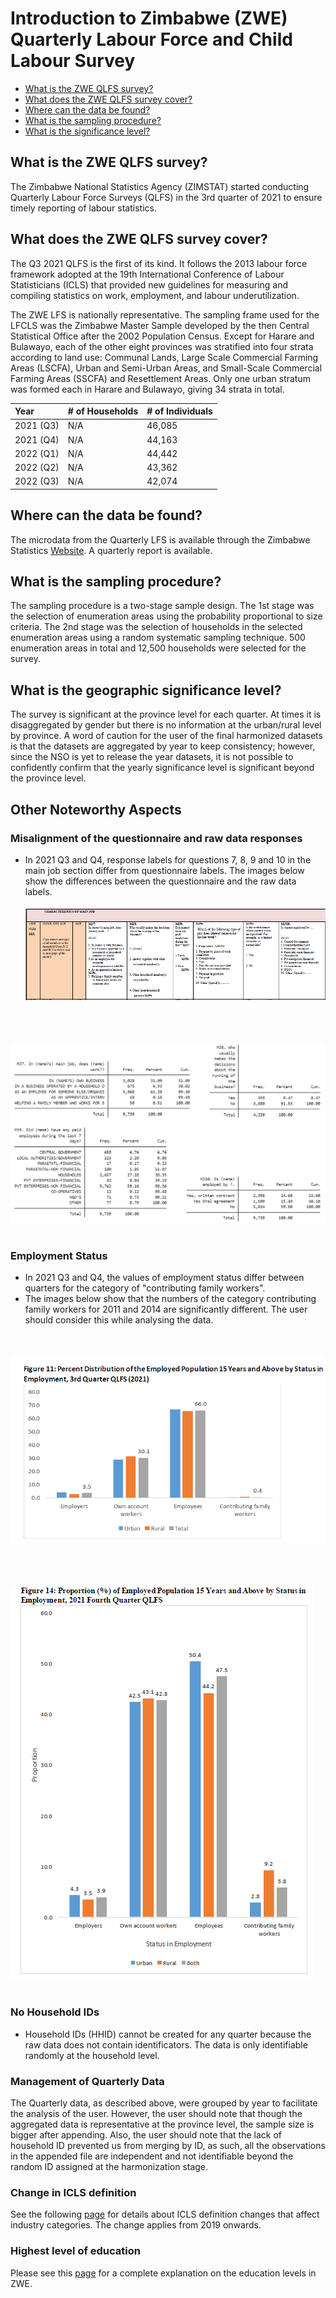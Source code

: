 # Introduction to Zimbabwe (ZWE) Quarterly Labour Force and Child Labour Survey

- [What is the ZWE QLFS survey?](#what-is-the-zwe-qlfs-survey)
- [What does the ZWE QLFS survey cover?](#what-does-the-zwe-qlfs-survey-cover)
- [Where can the data be found?](#where-can-the-data-be-found)
- [What is the sampling procedure?](#what-is-the-sampling-procedure)
- [What is the significance level?](#what-is-the-geographic-significance-level)

## What is the ZWE QLFS survey?

The Zimbabwe National Statistics Agency (ZIMSTAT) started conducting Quarterly Labour Force Surveys (QLFS) in the 3rd quarter of 2021 to ensure timely reporting of labour statistics.

## What does the ZWE QLFS survey cover?

The Q3 2021 QLFS is the first of its kind. It follows the 2013 labour force framework adopted at the 19th International Conference of Labour Statisticians (ICLS) that provided new guidelines for measuring and compiling statistics on work, employment, and labour underutilization.

The ZWE LFS is nationally representative. The sampling frame used for the LFCLS was the Zimbabwe Master Sample developed by the then Central Statistical Office after the 2002 Population Census. Except for Harare and Bulawayo, each of the other eight provinces was stratified into four strata according to land use: Communal Lands, Large Scale Commercial Farming Areas (LSCFA), Urban and Semi-Urban Areas, and Small-Scale Commercial Farming Areas (SSCFA) and Resettlement Areas. Only one urban stratum was formed each in Harare and Bulawayo, giving 34 strata in total.

| Year   | # of Households        | # of Individuals|
| :------- | :--------                             | :--------             |
| 2021 (Q3)       | N/A    | 46,085 |
| 2021 (Q4)       | N/A    | 44,163 |
| 2022 (Q1)       | N/A    | 44,442 |
| 2022 (Q2)       | N/A    | 43,362|
| 2022 (Q3)       | N/A    | 42,074 |

## Where can the data be found?
The microdata from the Quarterly LFS is available through the Zimbabwe Statistics [Website](https://www.zimstat.co.zw/labour-force-publications/). A quarterly report is available.

## What is the sampling procedure?
The sampling procedure is a two-stage sample design. The 1st stage was the selection of enumeration areas using the probability proportional to size criteria. The 2nd stage was the selection of households in the selected enumeration areas using a random systematic sampling technique. 500 enumeration areas in total and 12,500 households were selected for the survey. 

## What is the geographic significance level?
The survey is significant at the province level for each quarter. At times it is disaggregated by gender but there is no information at the urban/rural level by province. A word of caution for the user of the final harmonized datasets is that the datasets are aggregated by year to keep consistency; however, since the NSO is yet to release the year datasets, it is not possible to confidently confirm that the yearly significance level is significant beyond the province level. 

## Other Noteworthy Aspects

### Misalignment of the questionnaire and raw data responses
- In 2021 Q3 and Q4, response labels for questions 7, 8, 9 and 10 in the main job section differ from questionnaire labels. The images below show the differences between the questionnaire and the raw data labels.
<br></br>
![questionnaire](utilities/image1.PNG)
<br></br>

<br></br>
![rawdata](utilities/image2.png)
<br></br>

### Employment Status
- In 2021 Q3 and Q4, the values of employment status differ between quarters for the category of "contributing family workers". 
- The images below show that the numbers of the category contributing family workers for 2011 and 2014 are significantly different. The user should consider this while analysing the data.

<br></br>
![Quarter_3](utilities/q3_empstat.PNG)
<br></br>

<br></br>
![Quarter_4](utilities/Q4_empstat.PNG)
<br></br>

### No Household IDs
- Household IDs (HHID) cannot be created for any quarter because the raw data does not contain identificators. The data is only identifiable randomly at the household level.

### Management of Quarterly Data
The Quarterly data, as described above, were grouped by year to facilitate the analysis of the user. However, the user should note that though the aggregated data is representative at the province level, the sample size is bigger after appending. Also, the user should note that the lack of household ID prevented us from merging by ID, as such, all the observations in the appended file are independent and not identifiable beyond the random ID assigned at the harmonization stage.

### Change in ICLS definition

See the following [page]() for details about ICLS definition changes that affect industry categories. The change applies from 2019 onwards.

### Highest level of education

Please see this [page]() for a complete explanation on the education levels in ZWE.




